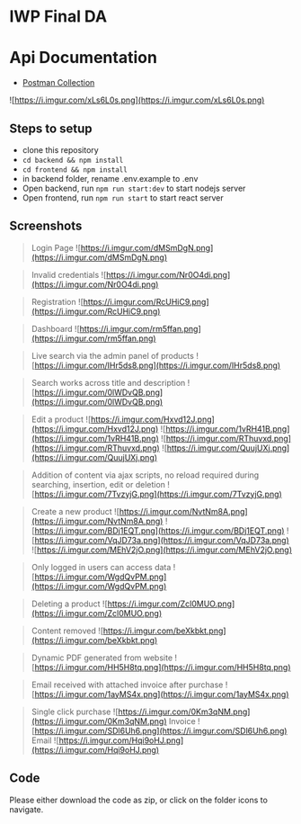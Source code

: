 # IWP Final DA


# Api Documentation
- [Postman Collection](https://documenter.getpostman.com/view/18010808/UVJigtrc)

![https://i.imgur.com/xLs6L0s.png](https://i.imgur.com/xLs6L0s.png)

## Steps to setup
- clone this repository
- `cd backend && npm install`
- `cd frontend && npm install`
- in backend folder, rename .env.example to .env
- Open backend, run `npm run start:dev` to start nodejs server
- Open frontend, run `npm run start` to start react server

## Screenshots
> Login Page
> ![https://i.imgur.com/dMSmDgN.png](https://i.imgur.com/dMSmDgN.png)

> Invalid credentials
> ![https://i.imgur.com/Nr0O4di.png](https://i.imgur.com/Nr0O4di.png)

> Registration
> ![https://i.imgur.com/RcUHiC9.png](https://i.imgur.com/RcUHiC9.png)

> Dashboard
> ![https://i.imgur.com/rm5ffan.png](https://i.imgur.com/rm5ffan.png)

> Live search via the admin panel of products
> ![https://i.imgur.com/IHr5ds8.png](https://i.imgur.com/IHr5ds8.png)

> Search works across title and description
> ![https://i.imgur.com/0lWDvQB.png](https://i.imgur.com/0lWDvQB.png)

> Edit a product
> ![https://i.imgur.com/Hxvd12J.png](https://i.imgur.com/Hxvd12J.png)
> ![https://i.imgur.com/1vRH41B.png](https://i.imgur.com/1vRH41B.png)
> ![https://i.imgur.com/RThuvxd.png](https://i.imgur.com/RThuvxd.png)
> ![https://i.imgur.com/QuujUXj.png](https://i.imgur.com/QuujUXj.png)


> Addition of content via ajax scripts, no reload required during searching, insertion, edit or deletion
> ![https://i.imgur.com/7TvzyjG.png](https://i.imgur.com/7TvzyjG.png)

> Create a new product
> ![https://i.imgur.com/NvtNm8A.png](https://i.imgur.com/NvtNm8A.png)
> ![https://i.imgur.com/BDj1EQT.png](https://i.imgur.com/BDj1EQT.png)
> ![https://i.imgur.com/VqJD73a.png](https://i.imgur.com/VqJD73a.png)
> ![https://i.imgur.com/MEhV2jO.png](https://i.imgur.com/MEhV2jO.png)

> Only logged in users can access data
> ![https://i.imgur.com/WgdQvPM.png](https://i.imgur.com/WgdQvPM.png)

> Deleting a product
> ![https://i.imgur.com/Zcl0MUO.png](https://i.imgur.com/Zcl0MUO.png)

> Content removed
> ![https://i.imgur.com/beXkbkt.png](https://i.imgur.com/beXkbkt.png)

> Dynamic PDF generated from website
> ![https://i.imgur.com/HH5H8tq.png](https://i.imgur.com/HH5H8tq.png)

> Email received with attached invoice after purchase
> ![https://i.imgur.com/1ayMS4x.png](https://i.imgur.com/1ayMS4x.png)

> Single click purchase
> ![https://i.imgur.com/0Km3qNM.png](https://i.imgur.com/0Km3qNM.png)
> Invoice
> ![https://i.imgur.com/SDl6Uh6.png](https://i.imgur.com/SDl6Uh6.png)
> Email
> ![https://i.imgur.com/Hqi9oHJ.png](https://i.imgur.com/Hqi9oHJ.png)


## Code
Please either download the code as zip, or click on the folder icons to navigate.